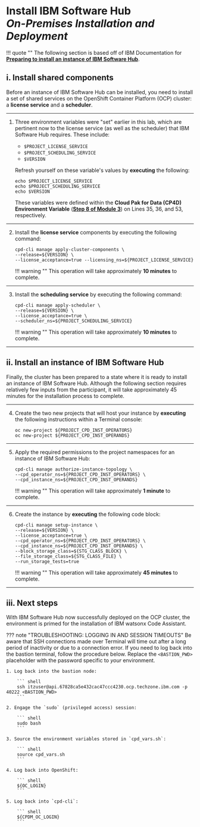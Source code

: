 # **Install IBM Software Hub**</br>*On-Premises Installation and Deployment*

!!! quote ""
    The following section is based off of IBM Documentation for <a href="https://www.ibm.com/docs/en/software-hub/5.1.x?topic=installing-preparing-install-instance-software-hub" target="_blank">**Preparing to install an instance of IBM Software Hub**</a>.

## **i. Install shared components**

Before an instance of IBM Software Hub can be installed, you need to install a set of shared services on the OpenShift Container Platform (OCP) cluster: a **license service** and a **scheduler**.

---

1. Three environment variables were "set" earlier in this lab, which are pertinent now to the license service (as well as the scheduler) that IBM Software Hub requires. These include:
    - `$PROJECT_LICENSE_SERVICE`
    - `$PROJECT_SCHEDULING_SERVICE`
    - `$VERSION`
    
    Refresh yourself on these variable's values by **executing** the following:

    ``` shell
    echo $PROJECT_LICENSE_SERVICE
    echo $PROJECT_SCHEDULING_SERVICE
    echo $VERSION
    ```

    These variables were defined within the **Cloud Pak for Data (CP4D) Environment Variable** (<a href="https://ibm.github.io/wca-l4/on-premises/3/#iv-environment-variables" target="_blank">**Step 8 of Module 3**</a>) on Lines 35, 36, and 53, respectively.

---

2. Install the **license service** components by executing the following command:

    ``` shell
    cpd-cli manage apply-cluster-components \
    --release=${VERSION} \
    --license_acceptance=true --licensing_ns=${PROJECT_LICENSE_SERVICE}
    ```

    !!! warning ""
        This operation will take approximately **10 minutes** to complete.

---

3. Install the **scheduling service** by executing the following command:

    ``` shell
    cpd-cli manage apply-scheduler \
    --release=${VERSION} \
    --license_acceptance=true \
    --scheduler_ns=${PROJECT_SCHEDULING_SERVICE}
    ```

    !!! warning ""
        This operation will take approximately **10 minutes** to complete.

---

## **ii. Install an instance of IBM Software Hub**

Finally, the cluster has been prepared to a state where it is ready to install an instance of IBM Software Hub. Although the following section requires relatively few inputs from the participant, it will take approximately 45 minutes for the installation process to complete.

---

4. Create the two new projects that will host your instance by **executing** the following instructions within a Terminal console:

    ``` shell
    oc new-project ${PROJECT_CPD_INST_OPERATORS}
    oc new-project ${PROJECT_CPD_INST_OPERANDS}
    ```

---

5. Apply the required permissions to the project namespaces for an instance of IBM Software Hub:

    ``` shell
    cpd-cli manage authorize-instance-topology \
    --cpd_operator_ns=${PROJECT_CPD_INST_OPERATORS} \
    --cpd_instance_ns=${PROJECT_CPD_INST_OPERANDS}
    ```
    !!! warning ""
        This operation will take approximately **1 minute** to complete.

---

6. Create the instance by **executing** the following code block:

    ``` shell
    cpd-cli manage setup-instance \
    --release=${VERSION} \
    --license_acceptance=true \
    --cpd_operator_ns=${PROJECT_CPD_INST_OPERATORS} \
    --cpd_instance_ns=${PROJECT_CPD_INST_OPERANDS} \
    --block_storage_class=${STG_CLASS_BLOCK} \
    --file_storage_class=${STG_CLASS_FILE} \
    --run_storage_tests=true
    ```

    !!! warning ""
        This operation will take approximately **45 minutes** to complete.

---

## **iii. Next steps**

With IBM Software Hub now successfully deployed on the OCP cluster, the environment is primed for the installation of IBM watsonx Code Assistant.

??? note "TROUBLESHOOTING: LOGGING IN AND SESSION TIMEOUTS"
    Be aware that SSH connections made over Terminal will time out after a long period of inactivity or due to a connection error. If you need to log back into the bastion terminal, follow the procedure below. Replace the `<BASTION_PWD>` placeholder with the password specific to *your* environment.

    1. Log back into the bastion node:

        ``` shell
        ssh itzuser@api.67828ca5e432cac47ccc4230.ocp.techzone.ibm.com -p 40222 <BASTION_PWD>
        ```
    
    2. Engage the `sudo` (privileged access) session:

        ``` shell
        sudo bash
        ```

    3. Source the environment variables stored in `cpd_vars.sh`:

        ``` shell
        source cpd_vars.sh
        ```

    4. Log back into OpenShift:

        ``` shell
        ${OC_LOGIN}
        ```

    5. Log back into `cpd-cli`:

        ``` shell
        ${CPDM_OC_LOGIN}
        ```